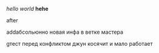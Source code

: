 *hello world*
**hehe**

after

addабсольюнно новая инфа в ветке мастера

gтест перед конфликтом
джун косячит и мало работает
